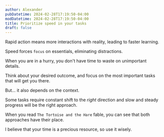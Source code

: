 ```yaml
---
author: Alexander
pubDatetime: 2024-02-28T17:19:50-04:00
modDatetime: 2024-02-28T17:19:50-04:00
title: Prioritize speed in your tasks
draft: false
---
```


Rapid action means more interactions with reality, leading to faster learning.

Speed forces `focus` on essentials, eliminating distractions.

When you are in a hurry, you don't have time to waste on unimportant details.

Think about your desired outcome, and focus on the most important tasks that will get you there.

But... it also depends on the context.

Some tasks require constant shift to the _right_ direction and slow and steady progress will be the right approach.

When you read `The Tortoise and the Hare` fable, you can see that both approaches have their place.

I believe that your time is a precious resource, so use it wisely.
